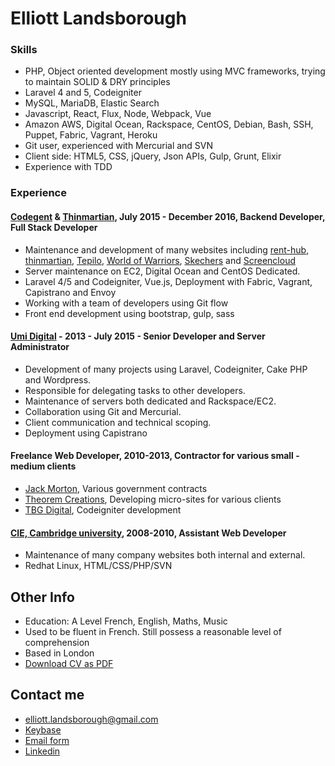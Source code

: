 # Elliott Landsborough

### Skills
 - PHP, Object oriented development mostly using MVC frameworks, trying to maintain SOLID & DRY principles
 - Laravel 4 and 5, Codeigniter
 - MySQL, MariaDB, Elastic Search
 - Javascript, React, Flux, Node, Webpack, Vue
 - Amazon AWS, Digital Ocean, Rackspace, CentOS, Debian, Bash, SSH, Puppet, Fabric, Vagrant, Heroku
 - Git user, experienced with Mercurial and SVN
 - Client side: HTML5, CSS, jQuery, Json APIs, Gulp, Grunt, Elixir
 - Experience with TDD

### Experience

#### [Codegent](http://www.codegent.com) & [Thinmartian](https://www.thinmartian.com/), July 2015 - December 2016, Backend Developer, Full Stack Developer

 - Maintenance and development of many websites including [rent-hub](https://rent-hub.co.uk), [thinmartian](https://www.thinmartian.com), [Tepilo](https://www.tepilo.com), [World of Warriors](https://www.worldofwarriors.com), [Skechers](https://www.skechers.com/en-gb) and [Screencloud](https://screen.cloud/)
 - Server maintenance on EC2, Digital Ocean and CentOS Dedicated.
 - Laravel 4/5 and Codeigniter, Vue.js, Deployment with Fabric, Vagrant, Capistrano and Envoy
 - Working with a team of developers using Git flow
 - Front end development using bootstrap, gulp, sass

#### [Umi Digital](https://umidigital.co.uk) - 2013 - July 2015 - Senior Developer and Server Administrator

 - Development of many projects using Laravel, Codeigniter, Cake PHP and Wordpress.
 - Responsible for delegating tasks to other developers.
 - Maintenance of servers both dedicated and Rackspace/EC2.
 - Collaboration using Git and Mercurial.
 - Client communication and technical scoping.
 - Deployment using Capistrano

#### Freelance Web Developer, 2010-2013, Contractor for various small - medium clients

 - [Jack Morton](http://www.jackmorton.com/), Various government contracts
 - [Theorem Creations](http://www.theoreminc.net/), Developing micro-sites for various clients
 - [TBG Digital](http://www.tbgdigital.com), Codeigniter development

#### [CIE, Cambridge university](http://www.cie.org.uk/), 2008-2010, Assistant Web Developer

 - Maintenance of many company websites both internal and external.  
 - Redhat Linux, HTML/CSS/PHP/SVN

## Other Info

 - Education: A Level French, English, Maths, Music
 - Used to be fluent in French. Still possess a reasonable level of comprehension
 - Based in London
 - [Download CV as PDF](https://gitprint.com/ElliottLandsborough/CV/blob/master/README.md)

## Contact me

 - [elliott.landsborough@gmail.com](mailto:elliott.landsborough@gmail.com)
 - [Keybase](https://keybase.io/elliottlan)
 - [Email form](http://kontactr.com/user/elliottlandsborough)
 - [Linkedin](https://www.linkedin.com/in/elliottlandsborough)
